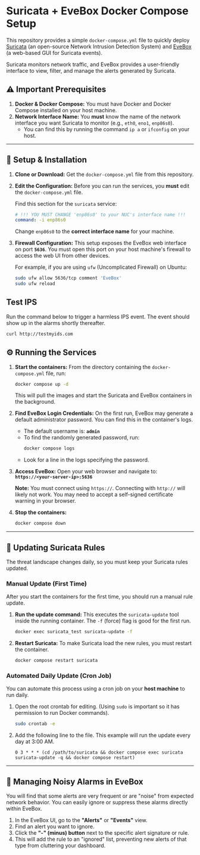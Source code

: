 # Suricata + EveBox Docker Compose Setup

This repository provides a simple `docker-compose.yml` file to quickly deploy [Suricata](https://suricata.io/) (an open-source Network Intrusion Detection System) and [EveBox](https://evebox.org/) (a web-based GUI for Suricata events).

Suricata monitors network traffic, and EveBox provides a user-friendly interface to view, filter, and manage the alerts generated by Suricata.

## ⚠️ Important Prerequisites

1.  **Docker & Docker Compose:** You must have Docker and Docker Compose installed on your host machine.
2.  **Network Interface Name:** You **must** know the name of the network interface you want Suricata to monitor (e.g., `eth0`, `eno1`, `enp86s0`).
    * You can find this by running the command `ip a` or `ifconfig` on your host.

---

## 🚀 Setup & Installation

1.  **Clone or Download:** Get the `docker-compose.yml` file from this repository.

4.  **Edit the Configuration:** Before you can run the services, you **must** edit the `docker-compose.yml` file.

    Find this section for the `suricata` service:
    ```yml
    # !!! YOU MUST CHANGE 'enp86s0' to your NUC's interface name !!!
    command: -i enp86s0
    ```
    Change `enp86s0` to the **correct interface name** for your machine.

5.  **Firewall Configuration:** This setup exposes the EveBox web interface on port **`5636`**. You must open this port on your host machine's firewall to access the web UI from other devices.

    For example, if you are using `ufw` (Uncomplicated Firewall) on Ubuntu:
    ```sh
    sudo ufw allow 5636/tcp comment 'EveBox'
    sudo ufw reload
    ```

## Test IPS

Run the command below to trigger a harmless IPS event.  The event should show up in the alarms shortly thereafter.
```sh
curl http://testmyids.com
```

## ⚙️ Running the Services

1.  **Start the containers:**
    From the directory containing the `docker-compose.yml` file, run:
    ```sh
    docker compose up -d
    ```
    This will pull the images and start the Suricata and EveBox containers in the background.

2.  **Find EveBox Login Credentials:**
    On the first run, EveBox may generate a default administrator password. You can find this in the container's logs.
    * The default username is: **`admin`**
    * To find the randomly generated password, run:
        ```sh
        docker compose logs
        ```
    * Look for a line in the logs specifying the password.

3.  **Access EveBox:**
    Open your web browser and navigate to:
    **`https://<your-server-ip>:5636`**

    **Note:** You must connect using `https://`. Connecting with `http://` will likely not work. You may need to accept a self-signed certificate warning in your browser.

4.  **Stop the containers:**
    ```sh
    docker compose down
    ```

---

## 🔄 Updating Suricata Rules

The threat landscape changes daily, so you must keep your Suricata rules updated.

### Manual Update (First Time)

After you start the containers for the first time, you should run a manual rule update.

1.  **Run the update command:** This executes the `suricata-update` tool inside the running container. The `-f` (force) flag is good for the first run.
    ```sh
    docker exec suricata_test suricata-update -f
    ```

2.  **Restart Suricata:** To make Suricata load the new rules, you must restart the container.
    ```sh
    docker compose restart suricata
    ```

### Automated Daily Update (Cron Job)

You can automate this process using a cron job on your **host machine** to run daily.

1.  Open the root crontab for editing. (Using `sudo` is important so it has permission to run Docker commands).
    ```sh
    sudo crontab -e
    ```

2.  Add the following line to the file. This example will run the update every day at 3:00 AM.
    ```
    0 3 * * * (cd /path/to/suricata && docker compose exec suricata suricata-update -q && docker compose restart)
    ```

---

## 🔔 Managing Noisy Alarms in EveBox

You will find that some alerts are very frequent or are "noise" from expected network behavior. You can easily ignore or suppress these alarms directly within EveBox.

1.  In the EveBox UI, go to the **"Alerts"** or **"Events"** view.
2.  Find an alert you want to ignore.
3.  Click the **"-" (minus) button** next to the specific alert signature or rule.
4.  This will add the rule to an "ignored" list, preventing new alerts of that type from cluttering your dashboard.
